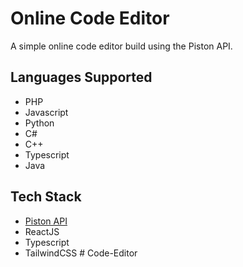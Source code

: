 # Online Code Editor

A simple online code editor build using the Piston API.

## Languages Supported
- PHP
- Javascript
- Python
- C#
- C++
- Typescript
- Java

## Tech Stack
- <a href="https://piston.readthedocs.io/en/latest/" target="_blank">Piston API</a>
- ReactJS
- Typescript
- TailwindCSS
#   C o d e - E d i t o r  
 